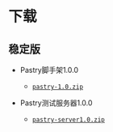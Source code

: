 # 下载

## 稳定版

* Pastry脚手架1.0.0

  * [`pastry-1.0.zip`][pastry-1.0]


* Pastry测试服务器1.0.0

  * [`pastry-server1.0.zip`][pastry-server1.0]



[pastry-1.0]: http://pan.baidu.com/s/1jIhNYjs
[pastry-server1.0]: http://pan.baidu.com/s/1mi501C0